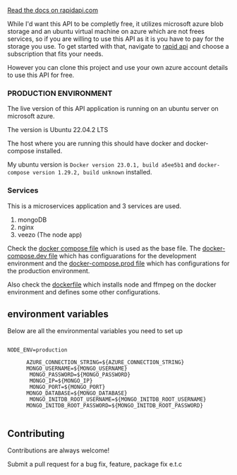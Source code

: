 [Read the docs on rapidapi.com](https://rapidapi.com/kariukiamschel9/api/veestream2)

While I'd want this  API to be completly free, it utilizes microsoft azure blob storage and an ubuntu virtual machine on azure which are not frees services, so if you are willing to use this API as it is you have to pay for the storage you use. To get started with that, navigate to [rapid api](https://rapidapi.com/kariukiamschel9/api/veestream2) and choose a subscription that fits your needs.

However you can clone this project and use your own azure account details to use this API for free.

### PRODUCTION ENVIRONMENT
The live version of this API application is running on an ubuntu server on microsoft azure.

The version is Ubuntu 22.04.2 LTS

The host where you are running this should have docker and docker-compose installed.

My ubuntu version is ```Docker version 23.0.1, build a5ee5b1``` and 
 ```docker-compose version 1.29.2, build unknown```  installed.


 ### Services

 This is a microservices application and 
 3 services are used.
 1. mongoDB
 2. nginx
 3. veezo (The node app)

 Check the [docker compose file](https://github.com/amschel99/Veestream/blob/master/docker-compose.yml) which is used as the base file.
 The [docker-compose.dev file](https://github.com/amschel99/Veestream/blob/master/docker-compose.dev.yml) which has configuarations for the development environment and the [docker-compose.prod file](https://github.com/amschel99/Veestream/blob/master/docker-compose.prod.yml) which has configurations for the production environment.

 Also check the [dockerfile](https://github.com/amschel99/Veestream/blob/master/Dockerfile)
which installs node and ffmpeg on the docker environment and defines some other configurations.

## environment variables

Below are all the environmental variables you need to set up
```

NODE_ENV=production
      
      AZURE_CONNECTION_STRING=${AZURE_CONNECTION_STRING}
      MONGO_USERNAME=${MONGO_USERNAME}
       MONGO_PASSWORD=${MONGO_PASSWORD}
       MONGO_IP=${MONGO_IP}
       MONGO_PORT=${MONGO_PORT}
      MONGO_DATABASE=${MONGO_DATABASE} 
       MONGO_INITDB_ROOT_USERNAME=${MONGO_INITDB_ROOT_USERNAME}
      MONGO_INITDB_ROOT_PASSWORD=${MONGO_INITDB_ROOT_PASSWORD}
      
  ```
 

## Contributing

Contributions are always welcome!
 
 Submit a pull request for a bug fix, feature,  package fix e.t.c


